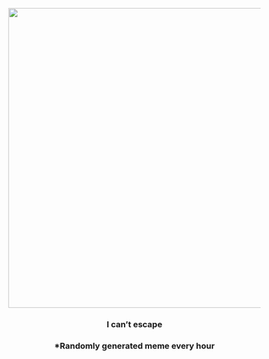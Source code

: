 <p align="center">
        <img src="https://i.redd.it/n5otmnwa1h0a1.jpg" width="600" height="600">
        </p>
        <h3 align="center">I can’t escape</h3>
        <h3 align="center">*Randomly generated meme every hour</h3>
    